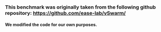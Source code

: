 ### This benchmark was originally taken from the following github repository: https://github.com/ease-lab/vSwarm/
#### We modified the code for our own purposes.
